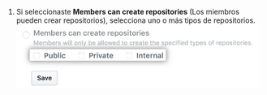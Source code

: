 1. Si seleccionaste **Members can create repositories** (Los miembros pueden crear repositorios), selecciona uno o más tipos de repositorios. ![Casillas para tipos de repositorio](/assets/images/help/business-accounts/repository-creation-policy-repo-types.png)
